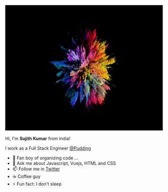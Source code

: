 <img src="https://github.com/SujithJr/SujithJr/blob/master/color-bomb.jpg" alt="Banner" width="1200" height="400"/>

Hi, I'm **Sujith Kumar** from India!

I work as a Full Stack Engineer [@Pudding](https://pudding.app/)

- 🔭 Fan boy of organizing code ...
- 💬 Ask me about Javascript, Vuejs, HTML and CSS
- 📫 Follow me in [Twitter](https://twitter.com/codenameJr)
- :coffee: Coffee guy
- ⚡ Fun fact: I don't sleep
